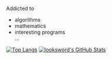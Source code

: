 Addicted to  
* algorithms  
* mathematics  
* interesting programs  
...  


[![Top Langs](https://github-readme-stats.vercel.app/api/top-langs/?username=looksword&layout=compact&line_height=40)](https://github.com/anuraghazra/github-readme-stats)
[![looksword's GitHub Stats](https://github-readme-stats.vercel.app/api?username=looksword&show_icons=true&line_height=25&card_width=500)](https://github.com/anuraghazra/github-readme-stats)
